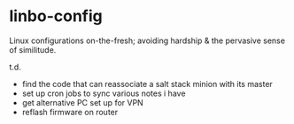 # linbo-config
Linux configurations on-the-fresh; avoiding hardship &amp; the pervasive sense of similitude.



t.d. 
- find the code that can reassociate a salt stack minion with its master 
- set up cron jobs to sync various notes i have 
- get alternative PC set up for VPN
- reflash firmware on router
